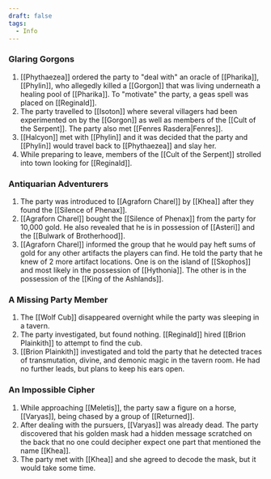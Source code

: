 ```yaml
---
draft: false
tags:
  - Info
---
```

### Glaring Gorgons

1. [[Phythaezea]] ordered the party to "deal with" an oracle of [[Pharika]], [[Phylin]], who allegedly killed a [[Gorgon]] that was living underneath a healing pool of [[Pharika]]. To "motivate" the party, a geas spell was placed on [[Reginald]].
2. The party travelled to [[Isoton]] where several villagers had been experimented on by the [[Gorgon]] as well as members of the [[Cult of the Serpent]]. The party also met [[Fenres Rasdera|Fenres]].
3. [[Halcyon]] met with [[Phylin]] and it was decided that the party and [[Phylin]] would travel back to [[Phythaezea]] and slay her.
4. While preparing to leave, members of the [[Cult of the Serpent]] strolled into town looking for [[Reginald]]. 

### Antiquarian Adventurers

1. The party was introduced to [[Agraforn Charel]] by [[Khea]] after they found the [[Silence of Phenax]].
2. [[Agraforn Charel]] bought the [[Silence of Phenax]] from the party for 10,000 gold. He also revealed that he is in possession of [[Asteri]] and the [[Bulwark of Brotherhood]]. 
3. [[Agraforn Charel]] informed the group that he would pay heft sums of gold for any other artifacts the players can find. He told the party that he knew of 2 more artifact locations. One is on the island of [[Skophos]] and most likely in the possession of [[Hythonia]]. The other is in the possession of the [[King of the Ashlands]]. 

### A Missing Party Member

1. The [[Wolf Cub]] disappeared overnight while the party was sleeping in a tavern. 
2. The party investigated, but found nothing. [[Reginald]] hired [[Brion Plainkith]] to attempt to find the cub.
3. [[Brion Plainkith]] investigated and told the party that he detected traces of transmutation, divine, and demonic magic in the tavern room. He had no further leads, but plans to keep his ears open. 

### An Impossible Cipher

1. While approaching [[Meletis]], the party saw a figure on a horse, [[Varyas]], being chased by a group of [[Returned]]. 
2. After dealing with the pursuers, [[Varyas]] was already dead. The party discovered that his golden mask had a hidden message scratched on the back that no one could decipher expect one part that mentioned the name [[Khea]]. 
3. The party met with [[Khea]] and she agreed to decode the mask, but it would take some time. 

